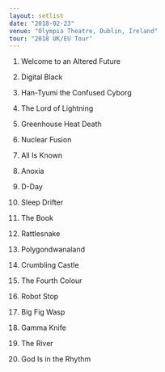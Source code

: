 ```yaml
---
layout: setlist
date: "2018-02-23"
venue: "Olympia Theatre, Dublin, Ireland"
tour: "2018 UK/EU Tour"
---
```



 1. Welcome to an Altered Future

 2. Digital Black

 3. Han-Tyumi the Confused Cyborg

 4. The Lord of Lightning

 5. Greenhouse Heat Death

 6. Nuclear Fusion

 7. All Is Known

 8. Anoxia

 9. D-Day

10. Sleep Drifter

11. The Book

12. Rattlesnake

13. Polygondwanaland

14. Crumbling Castle

15. The Fourth Colour

16. Robot Stop

17. Big Fig Wasp

18. Gamma Knife

19. The River

20. God Is in the Rhythm


